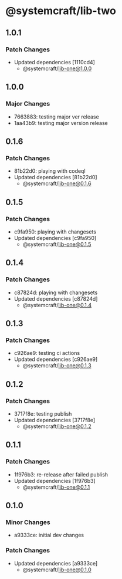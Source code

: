 # @systemcraft/lib-two

## 1.0.1

### Patch Changes

- Updated dependencies [1110cd4]
  - @systemcraft/lib-one@1.0.0

## 1.0.0

### Major Changes

- 7663883: testing major ver release
- 1aa43b9: testing major version release

## 0.1.6

### Patch Changes

- 81b22d0: playing with codeql
- Updated dependencies [81b22d0]
  - @systemcraft/lib-one@0.1.6

## 0.1.5

### Patch Changes

- c9fa950: playing with changesets
- Updated dependencies [c9fa950]
  - @systemcraft/lib-one@0.1.5

## 0.1.4

### Patch Changes

- c87824d: playing with changesets
- Updated dependencies [c87824d]
  - @systemcraft/lib-one@0.1.4

## 0.1.3

### Patch Changes

- c926ae9: testing ci actions
- Updated dependencies [c926ae9]
  - @systemcraft/lib-one@0.1.3

## 0.1.2

### Patch Changes

- 3717f8e: testing publish
- Updated dependencies [3717f8e]
  - @systemcraft/lib-one@0.1.2

## 0.1.1

### Patch Changes

- 1f976b3: re-release after failed publish
- Updated dependencies [1f976b3]
  - @systemcraft/lib-one@0.1.1

## 0.1.0

### Minor Changes

- a9333ce: initial dev changes

### Patch Changes

- Updated dependencies [a9333ce]
  - @systemcraft/lib-one@0.1.0
